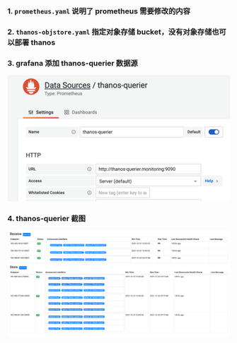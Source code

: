 ### 1. `prometheus.yaml` 说明了 prometheus 需要修改的内容

### 2. `thanos-objstore.yaml` 指定对象存储 bucket，没有对象存储也可以部署 thanos



### 3. grafana 添加 thanos-querier 数据源

<img src="doc/pics/grafana_add-thanos-querier.png" alt="grafana_add-thanos-querier" style="zoom:50%;" />



### 4. thanos-querier 截图

<img src="doc/pics/thanos-query_stores.png" alt="thanos-query_stores" style="zoom:50%;" />
